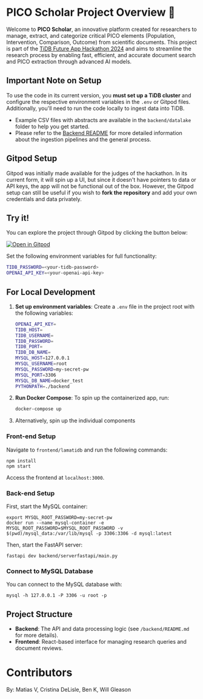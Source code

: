 # PICO Scholar Project Overview 🚀

Welcome to **PICO Scholar**, an innovative platform created for researchers to manage, extract, and categorize critical PICO elements (Population, Intervention, Comparison, Outcome) from scientific documents. This project is part of the [TiDB Future App Hackathon 2024](https://devpost.com/software/pico-scholar) and aims to streamline the research process by enabling fast, efficient, and accurate document search and PICO extraction through advanced AI models.

## Important Note on Setup

To use the code in its current version, you **must set up a TiDB cluster** and configure the respective environment variables in the `.env` or Gitpod files. Additionally, you'll need to run the code locally to ingest data into TiDB. 

- Example CSV files with abstracts are available in the `backend/datalake` folder to help you get started.
- Please refer to the [Backend README](./backend/README.md) for more detailed information about the ingestion pipelines and the general process.

## Gitpod Setup

Gitpod was initially made available for the judges of the hackathon. In its current form, it will spin up a UI, but since it doesn't have pointers to data or API keys, the app will not be functional out of the box. However, the Gitpod setup can still be useful if you wish to **fork the repository** and add your own credentials and data privately.

## Try it!

You can explore the project through Gitpod by clicking the button below:

[![Open in Gitpod](https://gitpod.io/button/open-in-gitpod.svg)](https://gitpod.io/new/#https://github.com/datagero/pico-scholar)

Set the following environment variables for full functionality:
```sh
TIDB_PASSWORD=<your-tidb-password>
OPENAI_API_KEY=<your-openai-api-key>
```

## For Local Development

1. **Set up environment variables**:
   Create a `.env` file in the project root with the following variables:
   ```sh
   OPENAI_API_KEY=
   TIDB_HOST=
   TIDB_USERNAME=
   TIDB_PASSWORD=
   TIDB_PORT=
   TIDB_DB_NAME=
   MYSQL_HOST=127.0.0.1
   MYSQL_USERNAME=root
   MYSQL_PASSWORD=my-secret-pw
   MYSQL_PORT=3306
   MYSQL_DB_NAME=docker_test
   PYTHONPATH=./backend
   ```

2. **Run Docker Compose**:
   To spin up the containerized app, run:
   ```sh
   docker-compose up
   ```

3. Alternatively, spin up the individual components

### Front-end Setup
Navigate to `frontend/lamatidb` and run the following commands:
```
npm install
npm start
```
Access the frontend at `localhost:3000`.

### Back-end Setup

First, start the MySQL container:
```
export MYSQL_ROOT_PASSWORD=my-secret-pw
docker run --name mysql-container -e MYSQL_ROOT_PASSWORD=$MYSQL_ROOT_PASSWORD -v $(pwd)/mysql_data:/var/lib/mysql -p 3306:3306 -d mysql:latest
```

Then, start the FastAPI server:
```
fastapi dev backend/serverfastapi/main.py
```

### Connect to MySQL Database

You can connect to the MySQL database with:
```
mysql -h 127.0.0.1 -P 3306 -u root -p
```

## Project Structure

- **Backend**: The API and data processing logic (see `/backend/README.md` for more details).
- **Frontend**: React-based interface for managing research queries and document reviews.

# Contributors
By: Matias V, Cristina DeLisle, Ben K, Will Gleason
